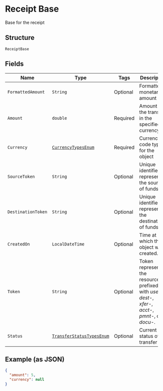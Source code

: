 
# Receipt Base

Base for the receipt

## Structure

`ReceiptBase`

## Fields

| Name | Type | Tags | Description | Getter | Setter |
|  --- | --- | --- | --- | --- | --- |
| `FormattedAmount` | `String` | Optional | Formatted monetary amount | String getFormattedAmount() | setFormattedAmount(String formattedAmount) |
| `Amount` | `double` | Required | Amount of the transfer in the specified currency. | double getAmount() | setAmount(double amount) |
| `Currency` | [`CurrencyTypesEnum`](../../doc/models/currency-types-enum.md) | Required | Currency code type for the object | CurrencyTypesEnum getCurrency() | setCurrency(CurrencyTypesEnum currency) |
| `SourceToken` | `String` | Optional | Unique identifier representing the source of funds. | String getSourceToken() | setSourceToken(String sourceToken) |
| `DestinationToken` | `String` | Optional | Unique identifier representing the destination of funds. | String getDestinationToken() | setDestinationToken(String destinationToken) |
| `CreatedOn` | `LocalDateTime` | Optional | Time at which the object was created. | LocalDateTime getCreatedOn() | setCreatedOn(LocalDateTime createdOn) |
| `Token` | `String` | Optional | Token representing the resource, prefixed with <i>user-</i>, <i>dest-</i>, <i>xfer-</i>, <i>acct-</i>, <i>pmnt-</i>, or <i>docu-</i>. | String getToken() | setToken(String token) |
| `Status` | [`TransferStatusTypesEnum`](../../doc/models/transfer-status-types-enum.md) | Optional | Current status of a transfer | TransferStatusTypesEnum getStatus() | setStatus(TransferStatusTypesEnum status) |

## Example (as JSON)

```json
{
  "amount": 5,
  "currency": null
}
```


